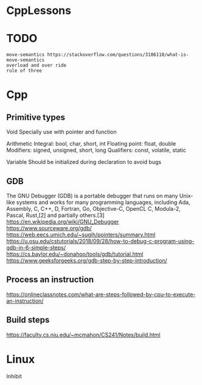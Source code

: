 # CppLessons
# TODO
    move-semantics https://stackoverflow.com/questions/3106110/what-is-move-semantics
    overload and over ride
    rule of three

# Cpp
## Primitive types
Void 
    Specially use with pointer and function

Arithmetic 
    Integral: bool, char, short, int 
    Floating point: float, double
    Modifiers: signed, unsigned, short, long
    Qualifiers: const, volatile, static

Variable
    Should be initialized during declaration to avoid bugs

## GDB
The GNU Debugger (GDB) is a portable debugger that runs on many Unix-like systems and works for many programming languages, including Ada, Assembly, C, C++, D, Fortran, Go, Objective-C, OpenCL C, Modula-2, Pascal, Rust,[2] and partially others.[3]
https://en.wikipedia.org/wiki/GNU_Debugger
https://www.sourceware.org/gdb/
https://web.eecs.umich.edu/~sugih/pointers/summary.html
https://u.osu.edu/cstutorials/2018/09/28/how-to-debug-c-program-using-gdb-in-6-simple-steps/
https://cs.baylor.edu/~donahoo/tools/gdb/tutorial.html
https://www.geeksforgeeks.org/gdb-step-by-step-introduction/

## Process an instruction
https://onlineclassnotes.com/what-are-steps-followed-by-cpu-to-execute-an-instruction/

## Build steps
https://faculty.cs.niu.edu/~mcmahon/CS241/Notes/build.html

# Linux
Inhibit